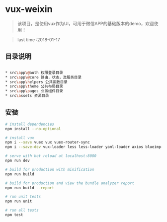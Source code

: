 # vux-weixin

> 该项目，是使用vux作为UI，可用于微信APP的基础版本的demo，欢迎使用！

> last time :2018-01-17

## 目录说明

``` bash

* src\app\@auth 权限登录目录
* src\app\@core 路由，状态，及服务目录
* src\app\helpers 公共函数目录
* src\app\theme 公共布局目录
* src\app\pages 业务组件目录
* src\assets 资源目录

```

## 安装

``` bash
# install dependencies
npm install --no-optional

# install vux
npm i --save vuex vux vuex-router-sync
npm i --save-dev vux-loader less less-loader yaml-loader axios blueimp-md5 jwt-decode

# serve with hot reload at localhost:8080
npm run dev

# build for production with minification
npm run build

# build for production and view the bundle analyzer report
npm run build --report

# run unit tests
npm run unit

# run all tests
npm test
```
